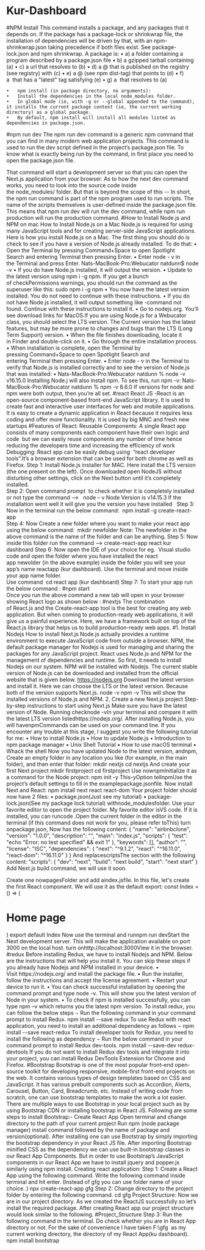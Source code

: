 # Kur-Dashboard

#NPM Install
This command installs a package, and any packages that it depends on. If the package has a package-lock or shrinkwrap file, the installation of dependencies will be driven by that, with an npm-shrinkwrap.json taking precedence if both files exist. See package-lock.json and npm shrinkwrap.
A package is:
• a) a folder containing a program described by a package.json file
• b) a gzipped tarball containing (a)
• c) a url that resolves to (b)
• d) a <name>@<version> that is published on the registry (see registry) with (c)
• e) a <name>@<tag> (see npm dist-tag) that points to (d)
• f) a <name> that has a "latest" tag satisfying (e)
• g) a <git remote url> that resolves to (a)

    •	npm install (in package directory, no arguments):
    •	Install the dependencies in the local node_modules folder.
    •	In global mode (ie, with -g or --global appended to the command), it installs the current package context (ie, the current working directory) as a global package.
    •	By default, npm install will install all modules listed as dependencies in package.json.

#npm run dev
The npm run dev command is a generic npm command that you can find in many modern web application projects.
This command is used to run the dev script defined in the project’s package.json file.
To know what is exactly being run by the command, in first place you need to open the package.json file.

That command will start a development server so that you can open the Next.js application from your browser.
As to how the next dev command works, you need to look into the source code inside the node_modules/ folder. But that is beyond the scope of this --
In short, the npm run command is part of the npm program used to run scripts. The name of the scripts themselves is user-defined inside the package.json file.
This means that npm run dev will run the dev command, while npm run production will run the production command.
#How to Install Node.js and NPM on mac
How to Install Node.js on a Mac
Node.js is required for using many JavaScript tools and for creating server-side JavaScript applications. Here is how you install Node.js on a Mac.
The first thing you should do is check to see if you have a version of Node.js already installed. To do that:
• Open the Terminal by pressing Command+Space to open Spotlight Search and entering Terminal then pressing Enter.
• Enter node - v in the Terminal and press Enter.
Nats-MacBook-Pro:Webucator natdunn$ node -v
• If you do have Node.js installed, it will output the version.
• Update to the latest version using npm i -g npm. If you get a bunch of checkPermissions warnings, you should run the command as the superuser like this:
sudo npm i -g npm
• You now have the latest version installed. You do not need to continue with these instructions.
• If you do not have Node.js installed, it will output something like -command not found. Continue with these instructions to install it.
• Go to nodejs.org. You’ll see download links for MacOS.If you are using Node.js for a Webucator class, you should select the LTS version. The Current version has the latest features, but may be more prone to changes and bugs than the LTS (Long Term Support) version.
• When the file finishes downloading, locate it in Finder and double-click on it.
• Go through the entire installation process.
• When installation is complete, open the Terminal by pressing Command+Space to open Spotlight Search and entering Terminal then pressing Enter.
• Enter node - v in the Terminal to verify that Node.js is installed correctly and to see the version of Node.js that was installed:
• Nats-MacBook-Pro:Webucator natdunn % node -v
v16.15.0
Installing Node.j will also install npm. To see this, run npm -v:
Nats-MacBook-Pro:Webucator natdunn % npm -v
8.6.0
If versions for node and npm were both output, then you’re all set.
#react
React JS -React is an open-source component-based front-end JavaScript library. It is used to create fast and interactive user interfaces for web and mobile applications. It is easy to create a dynamic application in React because it requires less coding and offer more functionality. It is used by big MNC and fresh new startups
#Features of React:
Reusable Components: A single React app consists of many components each component have their own logic and code  but we can easily reuse components any number of time hence reducing the developers time and increasing the efficiency of work
Debugging: React app can be easily debug using  “react developer tools”.It’s a browser extension that can be used for both chrome as well as Firefox.
Step 1: Install Node.js installer for MAC. Here install the LTS version (the one present on the left). Once downloaded open NodeJS without disturbing other settings, click on the Next button until it’s completely installed.  
Step 2: Open command prompt  to check whether it is completely installed or not type the
command –>   node – v
Node Version is v14.15.3
If the installation went well it will give you the version you have installed  
Step 3: Now in the terminal run the below command: 
npm install -g create-react-app  
Step 4: Now Create a new folder where you want to make your react app using the below command: 
mkdir newfolder
Note: The newfolder in the above command is the name of the folder and can be anything.
Step 5: Now inside this folder run the command –>
create-react-app react kur dashboard
Step 6: Now open the IDE of your choice for eg.  Visual studio code and open the folder where you have installed the react app newolder (in the above example) inside the folder you will see your app’s name reactapp (kur dashboard). Use the terminal and move inside your app name folder.  
Use command  cd react app (kur dashboard)
Step 7: To start your app run the below command :
#npm start  
Once you run the above command a new tab will open in your browser showing React logo as shown below :
#nextjs
The combination of React.js and the Create-react-app tool is the best for creating any web application. But when coming to production-ready web applications, it will give us a painful experience. Here, we have a framework built on top of the React.js library that helps us to build production-ready web apps.
#1. Install Nodejs
How to install Next.js
Node.js actually provides a runtime environment to execute JavaScript code from outside a browser. NPM, the default package manager for Nodejs is used for managing and sharing the packages for any JavaScript project. React uses Node.js and NPM for the management of dependencies and runtime.
So first, it needs to install Nodejs on our system. NPM will be installed with Nodejs. The current stable version of Node.js can be downloaded and installed from the official website that is given below.
https://nodejs.org
Download the latest version and install it. Here we can choose the LTS or the latest version. Because both of the version supports Next.js.
node -v
npm -v
This will show the installed versions of Node.js and NPM. 2. Create a new Next.js project
Step-by-step instructions to start using Next.js
Make sure you have the latest version of Node. Running checknode -vIn your terminal and compare it with the latest LTS version listedhttps://nodejs.org/.
After installing Node.js, you will havenpmCommands can be used on your command line.
If you encounter any trouble at this stage, I suggest you write the following tutorial for me:
• How to install Node.js
• How to update Node.js
• Introduction to npm package manager
• Unix Shell Tutorial
• How to use macOS terminal
• Whack the shell
Now you have updated Node to the latest version, andnpm, Create an empty folder in any location you like (for example, in the main folder), and then enter that folder:
mkdir nextjs
cd nextjs
And create your first Next project
mkdir firstproject
cd firstproject
Use nownpmInitialize it as a command for the Node project:
npm init -y
This-yOption tellnpmUse the project’s default settings to fill in the examplepackage.jsonfile.
Now install Next and React:
npm install next react react-dom
Your project folder should now have 2 files:
• package.json(Just see my tutorial)
• package-lock.json(See my package lock tutorial)
withnode_modulesfolder.
Use your favorite editor to open the project folder. My favorite editor isVS code. If it is installed, you can runcode .Open the current folder in the editor in the terminal (if this command does not work for you, please refer toThis)
turn onpackage.json, Now has the following content:
{
"name": "airbnbclone",
"version": "1.0.0",
"description": "",
"main": "index.js",
"scripts": {
"test": "echo \"Error: no test specified\" && exit 1"
},
"keywords": [],
"author": "",
"license": "ISC",
"dependencies": {
"next": "^9.1.2",
"react": "^16.11.0",
"react-dom": "^16.11.0"
}
}
And replacescriptsThe section with the following content:
"scripts": {
"dev": "next",
"build": "next build",
"start": "next start"
}
Add Next.js build command, we will use it soon.

Create one nowpagesFolder and add aindex.jsfile.
In this file, let's create the first React component.
We will use it as the default export:
const Index = () => (

  <div>
    <h1>Home page</h1>
  </div>
)
export default Index
Now use the terminal and runnpm run devStart the Next development server.
This will make the application available on port 3000 on the local host.
turn onhttp://localhost:3000View it in the browser.
#redux 
Before installing Redux, we have to install Nodejs and NPM. Below are the instructions that will help you install it. You can skip these steps if you already have Nodejs and NPM installed in your device.
	•	Visit https://nodejs.org/ and install the package file.
	•	Run the installer, follow the instructions and accept the license agreement.
	•	Restart your device to run it.
	•	You can check successful installation by opening the command prompt and type node -v. This will show you the latest version of Node in your system.
	•	To check if npm is installed successfully, you can type npm –v which returns you the latest npm version.
To install redux, you can follow the below steps −
Run the following command in your command prompt to install Redux.
npm install --save redux
To use Redux with react application, you need to install an additional dependency as follows −
npm install --save react-redux
To install developer tools for Redux, you need to install the following as dependency −
Run the below command in your command prompt to install Redux dev-tools.
npm install --save-dev redux-devtools
If you do not want to install Redux dev tools and integrate it into your project, you can install Redux DevTools Extension for Chrome and Firefox.
#Bootstrap
Bootstrap is one of the most popular front-end open-source toolkit for developing responsive, mobile-first front-end projects on the web. It contains various types of design templates based on CSS and JavaScript. It has various prebuilt components such as Accordion, Alerts, Carousel, Button, Card, Breadcrumb, etc. Instead of writing code from scratch, one can use bootstrap templates to make the work a lot easier. There are multiple ways to use Bootstrap in your local project such as by using Bootstrap CDN or installing bootstrap in React JS.
Following are some steps to install Bootstrap:-
Create React App
Open terminal and change directory to the path of your current project
Run npm (node package manager) install command followed by the name of package and version(optional).
After installing one can use Bootstrap by simply importing the bootstrap dependency in your React JS file. After importing Bootstrap minified CSS as the dependency we can use built-in bootstrap classes in our React App Components. But in order to use Bootstrap’s JavaScript components in our React App we have to install jquery and popper.js similarly using npm install.
Creating react application:
Step 1: Create a React App using the following command. Write the following command inside terminal and hit enter. (Instead of gfg you can use folder name of your choice. )
npx create-react-app gfg
Step 2: Change directory to the project folder by entering the following command.
cd gfg
Project Structure: Now we are in our project directory. As we created the ReactJS successfully so let’s install the required package. After creating React app our project structure would look similar to the following.
#Project_Structure
Step 3: Run the following command in the terminal. Do check whether you are in React App directory or not. For the sake of convenience I have taken F:\gfg  as my current working directory, the directory of my React App(ku dashboard). 
npm install bootstrap
